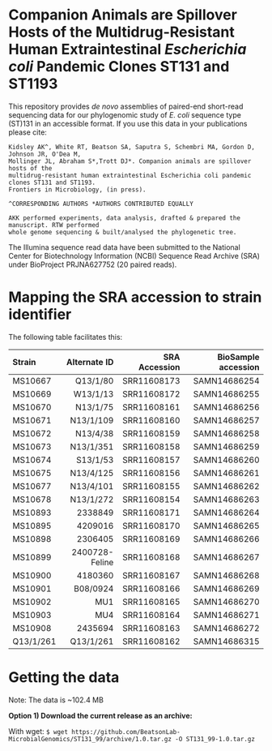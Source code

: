 # Companion Animals are Spillover Hosts of the Multidrug-Resistant Human Extraintestinal *Escherichia coli* Pandemic Clones ST131 and ST1193
This repository provides *de novo* assemblies of paired-end short-read sequencing data for our phylogenomic study of *E. coli* sequence type (ST)131 in an accessible format. If you use this data in your publications please cite:

```
Kidsley AK^, White RT, Beatson SA, Saputra S, Schembri MA, Gordon D, Johnson JR, O'Dea M, 
Mollinger JL, Abraham S*,Trott DJ*. Companion animals are spillover hosts of the 
multidrug-resistant human extraintestinal Escherichia coli pandemic clones ST131 and ST1193.
Frontiers in Microbiology, (in press).

^CORRESPONDING AUTHORS *AUTHORS CONTRIBUTED EQUALLY

AKK performed experiments, data analysis, drafted & prepared the manuscript. RTW performed 
whole genome sequencing & built/analysed the phylogenetic tree. 
```

The Illumina sequence read data have been submitted to the National Center for Biotechnology Information (NCBI) Sequence Read Archive (SRA) under BioProject PRJNA627752 (20 paired reads).

# Mapping the SRA accession to strain identifier

The following table facilitates this:

| Strain | Alternate ID | SRA Accession | BioSample accession |
| :---         |          ---: |          ---: |          ---: |
| MS10667 | Q13/1/80 | SRR11608173 | SAMN14686254 |
| MS10669 | W13/1/13 | SRR11608172 | SAMN14686255 |
| MS10670 | N13/1/75 | SRR11608161 | SAMN14686256 |
| MS10671 | N13/1/109 | SRR11608160 | SAMN14686257 |
| MS10672 | N13/4/38 | SRR11608159 | SAMN14686258 |
| MS10673 | N13/1/351 | SRR11608158 | SAMN14686259 |
| MS10674 | S13/1/53 | SRR11608157 | SAMN14686260 |
| MS10675 | N13/4/125 | SRR11608156 | SAMN14686261 |
| MS10677 | N13/4/101 | SRR11608155 | SAMN14686262 |
| MS10678 | N13/1/272 | SRR11608154 | SAMN14686263 |
| MS10893 | 2338849 | SRR11608171 | SAMN14686264 |
| MS10895 | 4209016 | SRR11608170 | SAMN14686265 |
| MS10898 | 2306405 | SRR11608169 | SAMN14686266 |
| MS10899 | 2400728-Feline | SRR11608168 | SAMN14686267 |
| MS10900 | 4180360 | SRR11608167 | SAMN14686268 |
| MS10901 | B08/0924 | SRR11608166 | SAMN14686269 |
| MS10902 | MU1 | SRR11608165 | SAMN14686270 |
| MS10903 | MU4 | SRR11608164 | SAMN14686271 |
| MS10908 | 2435694 | SRR11608163 | SAMN14686272 |
| Q13/1/261 | Q13/1/261 | SRR11608162 | SAMN14686315 |

# Getting the data
Note: The data is ~102.4 MB

**Option 1) Download the current release as an archive:**

With wget:
```$ wget https://github.com/BeatsonLab-MicrobialGenomics/ST131_99/archive/1.0.tar.gz -O ST131_99-1.0.tar.gz```

